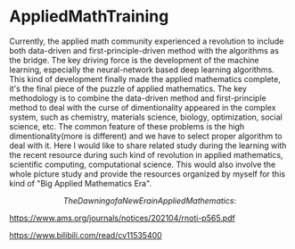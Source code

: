 # AppliedMathTraining
  Currently, the applied math community experienced a revolution to include both data-driven and first-principle-driven method with the algorithms as the bridge. The key driving force is the development of the machine learning, especially the neural-network based deep learning algorithms. This kind of development finally made the applied mathematics complete, it's the final piece of the puzzle of applied mathematics. The key methodology is to combine the data-driven method and first-principle method to deal with the curse of dimentionality appeared in the complex system, such as chemistry, materials science, biology, optimization, social science, etc. The common feature of these problems is the high dimentionality(more is different) and we have to select proper algorithm to deal with it. Here I would like to share related study during the learning with the recent resource during such kind of revolution in applied mathematics, scientific computing, computational science. This would also involve the whole picture study and provide the resources organized by myself for this kind of "Big Applied Mathematics Era".
  
  


$$The Dawning of a New Era in Applied Mathematics:$$

https://www.ams.org/journals/notices/202104/rnoti-p565.pdf

https://www.bilibili.com/read/cv11535400

